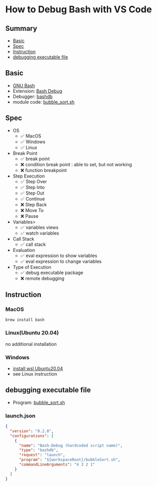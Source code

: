 # How to Debug Bash with VS Code

## Summary

- [Basic](#basic)
- [Spec](#spec)
- [Instruction](#instruction)
- [debugging executable file](#debugging-executable-file)

## Basic

- [GNU Bash](https://www.gnu.org/software/bash/)
- Extension: [Bash Debug](https://marketplace.visualstudio.com/items?itemName=rogalmic.bash-debug)
- Debugger: [bashdb](http://bashdb.sourceforge.net/)
- module code: [bubble_sort.sh](https://github.com/74th/vscode-debug-specs/blob/master/bash/bubbleSort.sh)

## Spec

- OS
  - ✅ MacOS
  - ✅ Windows
  - ✅ Linux
- Break Point
  - ✅ break point
  - ❌ condition break point : able to set, but not working
  - ❌ function breakpoint
- Step Execution
  - ✅ Step Over
  - ✅ Step Into
  - ✅ Step Out
  - ✅ Continue
  - ❌ Step Back
  - ❌ Move To
  - ❌ Pause
- Variables>
  - ✅ variables views
  - ✅ watch variables
- Call Stack
  - ✅ call stack
- Evaluation
  - ✅ eval expression to show variables
  - ✅ eval expression to change variables
- Type of Execution
  - ✅ debug executable package
  - ❌ remote debugging

## Instruction

### MacOS

```
brew install bash
```

### Linux(Ubuntu 20.04)

no additional installation

### Windows

- [install wsl Ubuntu20.04](https://www.microsoft.com/store/productId/9N9TNGVNDL3Q)
- see Linux instruction

## debugging executable file

- Program: [bubble_sort.sh](https://github.com/74th/vscode-debug-specs/blob/master/bash/bubbleSort.sh)

### launch.json

```json
{
  "version": "0.2.0",
  "configurations": [
    {
      "name": "Bash-Debug (hardcoded script name)",
      "type": "bashdb",
      "request": "launch",
      "program": "${workspaceRoot}/bubbleSort.sh",
      "commandLineArguments": "4 3 2 1"
    }
  ]
}
```
